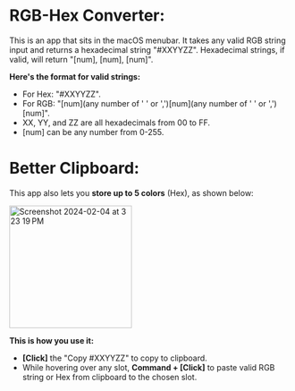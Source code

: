 # RGB-Hex Converter:
This is an app that sits in the macOS menubar. It takes any valid RGB string input and returns a hexadecimal string "#XXYYZZ". Hexadecimal strings, if valid, will return "\[num], \[num], \[num]".

**Here's the format for valid strings:**
- For Hex: "#XXYYZZ".
- For RGB: "\[num](any number of ' ' or ',')\[num](any number of ' ' or ',')\[num]".
- XX, YY, and ZZ are all hexadecimals from 00 to FF.
- \[num] can be any number from 0-255.

# Better Clipboard:

This app also lets you **store up to 5 colors** (Hex), as shown below:

<img width="219" alt="Screenshot 2024-02-04 at 3 23 19 PM" src="https://github.com/alexyzha/RGB-Hex-Converter/assets/122637724/7e795595-b14f-48a6-b174-171b721fcd00">

**This is how you use it:**
- **\[Click]** the "Copy #XXYYZZ" to copy to clipboard.
- While hovering over any slot, **Command + \[Click]** to paste valid RGB string or Hex from clipboard to the chosen slot.

